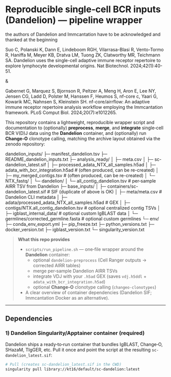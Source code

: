 # Reproducible single‑cell BCR inputs (Dandelion) — pipeline wrapper

the authors of Dandelion and Immcantation have to be acknowledged and thanked at the beginning

Suo C, Polanski K, Dann E, Lindeboom RGH, Vilarrasa-Blasi R, Vento-Tormo R, Haniffa M, Meyer KB, Dratva LM, Tuong ZK, Clatworthy MR, Teichmann SA. Dandelion uses the single-cell adaptive immune receptor repertoire to explore lymphocyte developmental origins. Nat Biotechnol. 2024;42(1):40-51.

&

Gabernet G, Marquez S, Bjornson R, Peltzer A, Meng H, Aron E, Lee NY, Jensen CG, Ladd D, Polster M, Hanssen F, Heumos S, nf-core c, Yaari G, Kowarik MC, Nahnsen S, Kleinstein SH. nf-core/airrflow: An adaptive immune receptor repertoire analysis workflow employing the Immcantation framework. PLoS Comput Biol. 2024;20(7):e1012265.

This repository contains a lightweight, reproducible wrapper script and documentation to (optionally) **preprocess**, **merge**, and **integrate** single‑cell BCR V(D)J data using the **Dandelion** container, and (optionally) run **Change‑O** clonotype calling, matching the archive layout obtained via the zenodo repository:

dandelion_inputs/
├─ manifest_dandelion.tsv
├─ README_dandelion_inputs.txt
├─ analysis_ready/
│ ├─ meta.csv
│ ├─ sc-dandelion_latest.sif
│ ├─ processed_adata_NTX_all_samples.h5ad
│ ├─ adata_with_bcr_integration.h5ad # (often produced, can be re-created)
│ ├─ my_merged_contigs.tsv # (often produced, can be re-created)
│ └─ NTX_fastq/
│ └─ dandelion/
│ └─ all_contig_dandelion.tsv # per‑sample AIRR TSV from Dandelion
├─ base_inputs/
│ ├─ containers/sc-dandelion_latest.sif # SIF (duplicate of above is OK)
│ ├─ meta/meta.csv # Dandelion CLI metadata
│ ├─ adata/processed_adata_NTX_all_samples.h5ad # GEX
│ ├─ contigs/NTX.all_contig_dandelion.tsv # optional centralized contig TSVs
│ ├─ igblast_internal_data/ # optional custom IgBLAST data
│ └─ germlines/corrected_germline.fasta # optional custom germlines
└─ env/
├─ conda_env_export.yml
├─ pip_freeze.txt
├─ python_versions.txt
├─ docker_version.txt
├─ igblast_version.txt
└─ singularity_version.txt


> **What this repo provides**
>
> * `scripts/run_pipeline.sh` — one‑file wrapper around the **Dandelion** container:
>   * optional `dandelion-preprocess` (Cell Ranger outputs → corrected AIRR tables)
>   * merge per‑sample Dandelion AIRR TSVs
>   * integrate VDJ with your `.h5ad` GEX (saves `vdj.h5ddl` + `adata_with_bcr_integration.h5ad`)
>   * optional **Change‑O** clonotype calling (`changeo-clonotypes`)
> * A clear overview of container dependencies (Dandelion SIF; Immcantation Docker as an alternative).

---

## Dependencies

### 1) Dandelion Singularity/Apptainer container (required)

Dandelion ships a ready‑to‑run container that bundles IgBLAST, Change‑O, SHazaM, TIgGER, etc. Pull it once and point the script at the resulting `sc-dandelion_latest.sif`:

```bash
# Pull (creates sc-dandelion_latest.sif in the CWD)
singularity pull library://kt16/default/sc-dandelion:latest
